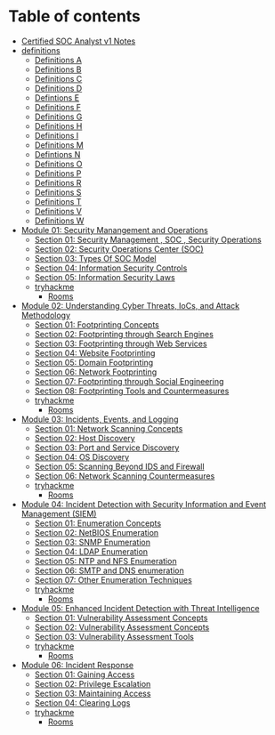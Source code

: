 # Table of contents

* [Certified SOC Analyst v1 Notes](README.md)
* [definitions](definitions/README.md)
  * [Definitions A](definitions/definitions_A.md)
  * [Definitions B](definitions/definitions_B.md)
  * [Definitions C](definitions/definitions_C.md)
  * [Definitions D](definitions/definitions_D.md)
  * [Defintions E](definitions/definitions_E.md)
  * [Definitions F](definitions/definitions_F.md)
  * [Definitions G](definitions/definitions_G.md)
  * [Definitions H](definitions/definitions_H.md)
  * [Definitions I](definitions/definitions_I.md)
  * [Definitions M](definitions/definitions_M.md)
  * [Defintions N](definitions/definitions_N.md)
  * [Definitions O](definitions/definitions_O.md)
  * [Definitions P](definitions/definitions_P.md)
  * [Definitions R](definitions/definitions_R.md)
  * [Definitions S](definitions/definitions_S.md)
  * [Definitions T](definitions/definitions_T.md)
  * [Definitions V](definitions/definitions_V.md)
  * [Definitions W](definitions/definitions_W.md)
* [Module 01: Security Manangement and Operations](<module_01_Security Operations and Management/README.md>)
  * [Section 01: Security Management , SOC , Security Operations](<module_01_Security Operations and Management/01_SecurityManagement.md>)
  * [Section 02: Security Operations Center (SOC)](<module_01_Security Operations and Management/02_SOC.md>)
  * [Section 03: Types Of SOC Model](<module_01_Security Operations and Management/03_hacking_concepts.md>)
  * [Section 04: Information Security Controls](<module_01_Security Operations and Management/04_information_security_controls.md>)
  * [Section 05: Information Security Laws](<module_01_Security Operations and Management/05_information_security_laws.md>)
  * [tryhackme](module_01_security-operations-and-management/tryhackme/README.md)
    * [Rooms](<module_01_Security Operations and Management/tryhackme/rooms.md>)
* [Module 02: Understanding Cyber Threats, IoCs, and Attack Methodology](<module_02_Understanding Cyber Threats, IoCs, and Attack Methodology/README.md>)
  * [Section 01: Footprinting Concepts](<module_02_Understanding Cyber Threats, IoCs, and Attack Methodology/01_footprinting_concepts.md>)
  * [Section 02: Footprinting through Search Engines](<module_02_Understanding Cyber Threats, IoCs, and Attack Methodology/02_footprinting_through_search_engines.md>)
  * [Section 03: Footprinting through Web Services](<module_02_Understanding Cyber Threats, IoCs, and Attack Methodology/03_footprinting_through_web_services.md>)
  * [Section 04: Website Footprinting](<module_02_Understanding Cyber Threats, IoCs, and Attack Methodology/04_website_footprinting.md>)
  * [Section 05: Domain Footprinting](<module_02_Understanding Cyber Threats, IoCs, and Attack Methodology/05_domain_footprinting.md>)
  * [Section 06: Network Footprinting](<module_02_Understanding Cyber Threats, IoCs, and Attack Methodology/06_network_footprinting.md>)
  * [Section 07: Footprinting through Social Engineering](<module_02_Understanding Cyber Threats, IoCs, and Attack Methodology/07_footprinting_through_social_engineering.md>)
  * [Section 08: Footprinting Tools and Countermeasures](<module_02_Understanding Cyber Threats, IoCs, and Attack Methodology/08_footprinting_tools_and_countermeasures.md>)
  * [tryhackme](module_02_understanding-cyber-threats-iocs-and-attack-methodology/tryhackme/README.md)
    * [Rooms](<module_02_Understanding Cyber Threats, IoCs, and Attack Methodology/tryhackme/rooms.md>)
* [Module 03: Incidents, Events, and Logging](<module_03_Incidents, Events, and Logging/README.md>)
  * [Section 01: Network Scanning Concepts](<module_03_Incidents, Events, and Logging/01_network_scanning_concepts.md>)
  * [Section 02: Host Discovery](<module_03_Incidents, Events, and Logging/02_host_discovery.md>)
  * [Section 03: Port and Service Discovery](<module_03_Incidents, Events, and Logging/03_port_and_service_discovery.md>)
  * [Section 04: OS Discovery](<module_03_Incidents, Events, and Logging/04_os_discovery.md>)
  * [Section 05: Scanning Beyond IDS and Firewall](<module_03_Incidents, Events, and Logging/05_scanning_beyond_ids_and_firewall.md>)
  * [Section 06: Network Scanning Countermeasures](<module_03_Incidents, Events, and Logging/06_network_scanning_countermeasures.md>)
  * [tryhackme](module_03_incidents-events-and-logging/tryhackme/README.md)
    * [Rooms](<module_03_Incidents, Events, and Logging/tryhackme/rooms.md>)
* [Module 04: Incident Detection with Security Information and Event Management (SIEM)](<module_04_Incident Detection with Security Information and Event Management (SIEM)/README.md>)
  * [Section 01: Enumeration Concepts](<module_04_Incident Detection with Security Information and Event Management (SIEM)/01_enumeration_concepts.md>)
  * [Section 02: NetBIOS Enumeration](<module_04_Incident Detection with Security Information and Event Management (SIEM)/02_netbios_enumeration.md>)
  * [Section 03: SNMP Enumeration](<module_04_Incident Detection with Security Information and Event Management (SIEM)/03_snmp_enumeration.md>)
  * [Section 04: LDAP Enumeration](<module_04_Incident Detection with Security Information and Event Management (SIEM)/04_ldap_enumeration.md>)
  * [Section 05: NTP and NFS Enumeration](<module_04_Incident Detection with Security Information and Event Management (SIEM)/05_ntp_and_nfs_enumeration.md>)
  * [Section 06: SMTP and DNS enumeration](<module_04_Incident Detection with Security Information and Event Management (SIEM)/06_smtp_and_dns_enumeration.md>)
  * [Section 07: Other Enumeration Techniques](<module_04_Incident Detection with Security Information and Event Management (SIEM)/07_other_enumeration_techniques.md>)
  * [tryhackme](module_04_incident-detection-with-security-information-and-event-management-siem/tryhackme/README.md)
    * [Rooms](<module_04_Incident Detection with Security Information and Event Management (SIEM)/tryhackme/rooms.md>)
* [Module 05: Enhanced Incident Detection with Threat Intelligence](<module_05_Enhanced Incident Detection with Threat Intelligence/README.md>)
  * [Section 01: Vulnerability Assessment Concepts](<module_05_Enhanced Incident Detection with Threat Intelligence/01_vulnerability_assessment_concepts.md>)
  * [Section 02: Vulnerability Assessment Concepts](<module_05_Enhanced Incident Detection with Threat Intelligence/02_vulnerability_classification.md>)
  * [Section 03: Vulnerability Assessment Tools](<module_05_Enhanced Incident Detection with Threat Intelligence/03_vulnerability_assessment_tools.md>)
  * [tryhackme](module_05_enhanced-incident-detection-with-threat-intelligence/tryhackme/README.md)
    * [Rooms](<module_05_Enhanced Incident Detection with Threat Intelligence/tryhackme/rooms.md>)
* [Module 06: Incident Response](<module_06_Incident Response/README.md>)
  * [Section 01: Gaining Access](<module_06_Incident Response/01_gaining_access.md>)
  * [Section 02: Privilege Escalation](<module_06_Incident Response/02_privilege_escalation.md>)
  * [Section 03: Maintaining Access](<module_06_Incident Response/03_maintaining_access.md>)
  * [Section 04: Clearing Logs](<module_06_Incident Response/04_clearing_logs.md>)
  * [tryhackme](module_06_incident-response/tryhackme/README.md)
    * [Rooms](<module_06_Incident Response/tryhackme/rooms.md>)
